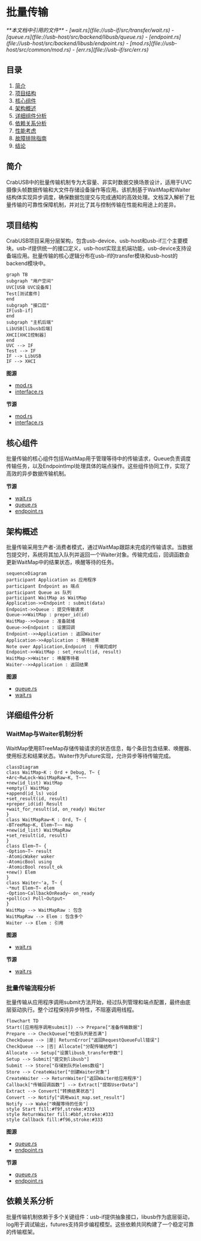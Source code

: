 
# 批量传输

<cite>
**本文档中引用的文件**
- [wait.rs](file://usb-if/src/transfer/wait.rs)
- [queue.rs](file://usb-host/src/backend/libusb/queue.rs)
- [endpoint.rs](file://usb-host/src/backend/libusb/endpoint.rs)
- [mod.rs](file://usb-host/src/common/mod.rs)
- [err.rs](file://usb-if/src/err.rs)
</cite>

## 目录
1. [简介](#简介)
2. [项目结构](#项目结构)
3. [核心组件](#核心组件)
4. [架构概述](#架构概述)
5. [详细组件分析](#详细组件分析)
6. [依赖关系分析](#依赖关系分析)
7. [性能考虑](#性能考虑)
8. [故障排除指南](#故障排除指南)
9. [结论](#结论)

## 简介
CrabUSB中的批量传输机制专为大容量、非实时数据交换场景设计，适用于UVC摄像头帧数据传输和大文件存储设备操作等应用。该机制基于WaitMap和Waiter结构体实现异步调度，确保数据包提交与完成通知的高效处理。文档深入解析了批量传输的可靠性保障机制，并对比了其与控制传输在性能和用途上的差异。

## 项目结构
CrabUSB项目采用分层架构，包含usb-device、usb-host和usb-if三个主要模块。usb-if提供统一的接口定义，usb-host实现主机端功能，usb-device支持设备端应用。批量传输的核心逻辑分布在usb-if的transfer模块和usb-host的backend模块中。

```mermaid
graph TB
subgraph "用户空间"
UVC[USB UVC设备库]
Test[测试套件]
end
subgraph "接口层"
IF[usb-if]
end
subgraph "主机后端"
LibUSB[libusb后端]
XHCI[XHCI控制器]
end
UVC --> IF
Test --> IF
IF --> LibUSB
IF --> XHCI
```

**图源**
- [mod.rs](file://usb-host/src/common/mod.rs#L205-L242)
- [interface.rs](file://usb-host/src/backend/libusb/interface.rs#L55-L96)

**节源**
- [mod.rs](file://usb-host/src/common/mod.rs#L0-L331)
- [interface.rs](file://usb-host/src/backend/libusb/interface.rs#L0-L53)

## 核心组件
批量传输的核心组件包括WaitMap用于管理等待中的传输请求，Queue负责调度传输任务，以及EndpointImpl处理具体的端点操作。这些组件协同工作，实现了高效的异步数据传输机制。

**节源**
- [wait.rs](file://usb-if/src/transfer/wait.rs#L0-L42)
- [queue.rs](file://usb-host/src/backend/libusb/queue.rs#L0-L41)
- [endpoint.rs](file://usb-host/src/backend/libusb/endpoint.rs#L0-L49)

## 架构概述
批量传输采用生产者-消费者模式，通过WaitMap跟踪未完成的传输请求。当数据包提交时，系统将其加入队列并返回一个Waiter对象。传输完成后，回调函数会更新WaitMap中的结果状态，唤醒等待的任务。

```mermaid
sequenceDiagram
participant Application as 应用程序
participant Endpoint as 端点
participant Queue as 队列
participant WaitMap as WaitMap
Application->>Endpoint : submit(data)
Endpoint->>Queue : 提交传输请求
Queue->>WaitMap : preper_id(id)
WaitMap-->>Queue : 准备就绪
Queue->>Endpoint : 设置回调
Endpoint-->>Application : 返回Waiter
Application->>Application : 等待结果
Note over Application,Endpoint : 传输完成时
Endpoint->>WaitMap : set_result(id, result)
WaitMap->>Waiter : 唤醒等待者
Waiter-->>Application : 返回结果
```

**图源**
- [queue.rs](file://usb-host/src/backend/libusb/queue.rs#L43-L76)
- [wait.rs](file://usb-if/src/transfer/wait.rs#L100-L130)

## 详细组件分析

### WaitMap与Waiter机制分析
WaitMap使用BTreeMap存储传输请求的状态信息，每个条目包含结果、唤醒器、使用标志和结果状态。Waiter作为Future实现，允许异步等待传输完成。

```mermaid
classDiagram
class WaitMap~K : Ord + Debug, T~ {
+Arc~RwLock~WaitMapRaw~K, T~~~
+new(id_list) WaitMap
+empty() WaitMap
+append(id_ls) void
+set_result(id, result)
+preper_id(id) Result
+wait_for_result(id, on_ready) Waiter
}
class WaitMapRaw~K : Ord, T~ {
-BTreeMap~K, Elem~T~~ map
+new(id_list) WaitMapRaw
+set_result(id, result)
}
class Elem~T~ {
-Option~T~ result
-AtomicWaker waker
-AtomicBool using
-AtomicBool result_ok
+new() Elem
}
class Waiter~'a, T~ {
-*mut Elem~T~ elem
-Option~CallbackOnReady~ on_ready
+poll(cx) Poll~Output~
}
WaitMap --> WaitMapRaw : 包含
WaitMapRaw --> Elem : 包含多个
Waiter --> Elem : 引用
```

**图源**
- [wait.rs](file://usb-if/src/transfer/wait.rs#L0-L178)

**节源**
- [wait.rs](file://usb-if/src/transfer/wait.rs#L0-L178)

### 批量传输流程分析
批量传输从应用程序调用submit方法开始，经过队列管理和端点配置，最终由底层驱动执行。整个过程保持异步特性，不阻塞调用线程。

```mermaid
flowchart TD
Start([应用程序调用submit]) --> Prepare["准备传输数据"]
Prepare --> CheckQueue["检查队列是否满"]
CheckQueue --> |是| ReturnError["返回RequestQueueFull错误"]
CheckQueue --> |否| Allocate["分配传输结构"]
Allocate --> Setup["设置libusb_transfer参数"]
Setup --> Submit["提交到libusb"]
Submit --> Store["存储到队列elems数组"]
Store --> CreateWaiter["创建Waiter对象"]
CreateWaiter --> ReturnWaiter["返回Waiter给应用程序"]
Callback["传输回调函数"] --> Extract["提取UserData"]
Extract --> Convert["转换结果状态"]
Convert --> Notify["调用wait_map.set_result"]
Notify --> Wake["唤醒等待的任务"]
style Start fill:#f9f,stroke:#333
style ReturnWaiter fill:#bbf,stroke:#333
style Callback fill:#f96,stroke:#333
```

**图源**
- [queue.rs](file://usb-host/src/backend/libusb/queue.rs#L43-L116)
- [endpoint.rs](file://usb-host/src/backend/libusb/endpoint.rs#L51-L100)

**节源**
- [queue.rs](file://usb-host/src/backend/libusb/queue.rs#L0-L161)
- [endpoint.rs](file://usb-host/src/backend/libusb/endpoint.rs#L0-L190)

## 依赖关系分析
批量传输机制依赖于多个关键组件：usb-if提供抽象接口，libusb作为底层驱动，log用于调试输出，futures支持异步编程模型。这些依赖共同构建了一个稳定可靠的传输框架。

```